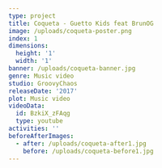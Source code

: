 ```yaml
---
type: project
title: Coqueta - Guetto Kids feat BrunOG
image: /uploads/coqueta-poster.png
index: 1
dimensions:
  height: '1'
  width: '1'
banner: /uploads/coqueta-banner.jpg
genre: Music video
studio: GroovyChaos
releaseDate: '2017'
plot: Music video
videoData:
  id: BzkiX_zFAqg
  type: youtube
activities: ''
beforeAfterImages:
  - after: /uploads/coqueta-after1.jpg
    before: /uploads/coqueta-before1.jpg
---
```


